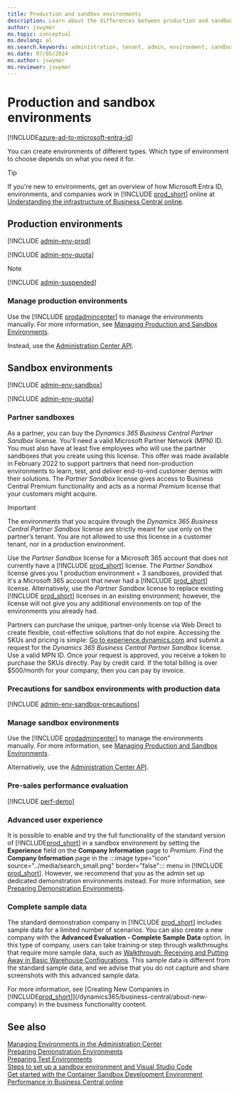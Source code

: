 ```yaml
---
title: Production and sandbox environments
description: Learn about the differences between production and sandbox environments for Dynamics 365 Business Central. 
author: jswymer
ms.topic: conceptual
ms.devlang: al
ms.search.keywords: administration, tenant, admin, environment, sandbox
ms.date: 07/05/2024
ms.author: jswymer
ms.reviewer: jswymer
---
```


# Production and sandbox environments

[!INCLUDE[azure-ad-to-microsoft-entra-id](~/../shared-content/shared/azure-ad-to-microsoft-entra-id.md)]

You can create environments of different types. Which type of environment to choose depends on what you need it for.  

> [!TIP]
> If you're new to environments, get an overview of how Microsoft Entra ID, environments, and companies work in [!INCLUDE [prod_short](../includes/prod_short.md)] online at [Understanding the infrastructure of Business Central online](tenant-environment-topology.md).

<!--The following table outlines some of the benefits of each environment type.

|Column1  |Column2  |
|---------|---------|
|Row1     |         |
|Row2     |         |
|Row3     |         |
|Row4     |         |
|Row5     |         |-->

## Production environments

[!INCLUDE [admin-env-prod](../developer/includes/admin-env-prod.md)]

[!INCLUDE [admin-env-quota](../developer/includes/admin-env-quota.md)]

> [!NOTE]
> [!INCLUDE [admin-suspended](../includes/admin-suspended.md)]

### Manage production environments

Use the [!INCLUDE [prodadmincenter](../developer/includes/prodadmincenter.md)] to manage the environments manually. For more information, see [Managing Production and Sandbox Environments](tenant-admin-center-environments.md).  

Instead, use the [Administration Center API](administration-center-api.md).  

## Sandbox environments

[!INCLUDE [admin-env-sandbox](../developer/includes/admin-env-sandbox.md)]

[!INCLUDE [admin-env-quota](../developer/includes/admin-env-quota.md)]

### <a name="partnersandbox"></a>Partner sandboxes

As a partner, you can buy the *Dynamics 365 Business Central Partner Sandbox* license. You'll need a valid Microsoft Partner Network (MPN) ID. You must also have at least five employees who will use the partner sandboxes that you create using this license. This offer was made available in February 2022 to support partners that need non-production environments to learn, test, and deliver end-to-end customer demos with their solutions. The *Partner Sandbox* license gives access to Business Central Premium functionality and acts as a normal *Premium* license that your customers might acquire.  

> [!IMPORTANT]
> The environments that you acquire through the *Dynamics 365 Business Central Partner Sandbox* license are strictly meant for use only on the partner’s tenant. You are not allowed to use this license in a customer tenant, nor in a production environment.  

Use the *Partner Sandbox* license for a Microsoft 365 account that does not currently have a [!INCLUDE [prod_short](../includes/prod_short.md)] license. The *Partner Sandbox* license gives you 1 production environment + 3 sandboxes, provided that it's a Microsoft 365 account that never had a [!INCLUDE [prod_short](../includes/prod_short.md)] license. Alternatively, use the *Partner Sandbox* license to replace existing [!INCLUDE [prod_short](../includes/prod_short.md)] licenses in an existing environment; however, the license will not give you any additional environments on top of the environments you already had.  

Partners can purchase the unique, partner-only license via Web Direct to create flexible, cost-effective solutions that do not expire. Accessing the SKUs and pricing is simple: [Go to experience.dynamics.com](https://experience.dynamics.com/requestlicense/) and submit a request for the *Dynamics 365 Business Central Partner Sandbox* license. Use a valid MPN ID. Once your request is approved, you receive a token to purchase the SKUs directly. Pay by credit card. If the total billing is over $500/month for your company, then you can pay by invoice.

### <a name="precautions"></a>Precautions for sandbox environments with production data

[!INCLUDE [admin-env-sandbox-precautions](../developer/includes/admin-env-sandbox-precautions.md)]

### Manage sandbox environments

Use the [!INCLUDE [prodadmincenter](../developer/includes/prodadmincenter.md)] to manage the environments manually. For more information, see [Managing Production and Sandbox Environments](tenant-admin-center-environments.md).  

Alternatively, use the [Administration Center API](administration-center-api.md).  

### Pre-sales performance evaluation

[!INCLUDE [perf-demo](../developer/includes/perf-demo.md)]

### Advanced user experience

It is possible to enable and try the full functionality of the standard version of [!INCLUDE[prod_short](../developer/includes/prod_short.md)] in a sandbox environment by setting the **Experience** field on the **Company Information** page to *Premium*. Find the **Company Information** page in the :::image type="icon" source="../media/search_small.png" border="false"::: menu in [!INCLUDE [prod_short](../developer/includes/prod_short.md)]. However, we recommend that you as the admin set up dedicated demonstration environments instead. For more information, see [Preparing Demonstration Environments](demo-environment.md).  

### Complete sample data

The standard demonstration company in [!INCLUDE [prod_short](../developer/includes/prod_short.md)] includes sample data for a limited number of scenarios. You can also create a new company with the **Advanced Evaluation - Complete Sample Data** option. In this type of company, users can take training or step through walkthroughs that require more sample data, such as [Walkthrough: Receiving and Putting Away in Basic Warehouse Configurations](/dynamics365/business-central/walkthrough-receiving-and-putting-away-in-basic-warehousing). This sample data is different from the standard sample data, and we advise that you do not capture and share screenshots with this advanced sample data.  

For more information, see [Creating New Companies in [!INCLUDE[prod_short](../developer/includes/prod_short.md)]](/dynamics365/business-central/about-new-company) in the business functionality content.

## See also

[Managing Environments in the Administration Center](tenant-admin-center-environments.md)  
[Preparing Demonstration Environments](demo-environment.md)  
[Preparing Test Environments](test-environment.md)  
[Steps to set up a sandbox environment and Visual Studio Code](../developer/devenv-get-started.md#steps-to-set-up-a-sandbox-environment-and-visual-studio-code)  
[Get started with the Container Sandbox Development Environment](../developer/devenv-get-started-container-sandbox.md)  
[Performance in Business Central online](../performance/performance-online.md)   
